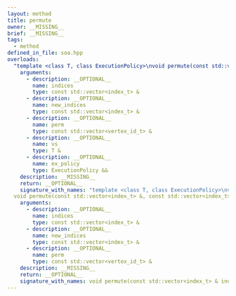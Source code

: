 ```yaml
---
layout: method
title: permute
owner: __MISSING__
brief: __MISSING__
tags:
  - method
defined_in_file: soa.hpp
overloads:
  "template <class T, class ExecutionPolicy>\nvoid permute(const std::vector<index_t> &, const std::vector<index_t> &, const std::vector<vertex_id_t> &, T &, ExecutionPolicy &&)":
    arguments:
      - description: __OPTIONAL__
        name: indices
        type: const std::vector<index_t> &
      - description: __OPTIONAL__
        name: new_indices
        type: const std::vector<index_t> &
      - description: __OPTIONAL__
        name: perm
        type: const std::vector<vertex_id_t> &
      - description: __OPTIONAL__
        name: vs
        type: T &
      - description: __OPTIONAL__
        name: ex_policy
        type: ExecutionPolicy &&
    description: __MISSING__
    return: __OPTIONAL__
    signature_with_names: "template <class T, class ExecutionPolicy>\nvoid permute(const std::vector<index_t> & indices, const std::vector<index_t> & new_indices, const std::vector<vertex_id_t> & perm, T & vs, ExecutionPolicy && ex_policy)"
  void permute(const std::vector<index_t> &, const std::vector<index_t> &, const std::vector<vertex_id_t> &):
    arguments:
      - description: __OPTIONAL__
        name: indices
        type: const std::vector<index_t> &
      - description: __OPTIONAL__
        name: new_indices
        type: const std::vector<index_t> &
      - description: __OPTIONAL__
        name: perm
        type: const std::vector<vertex_id_t> &
    description: __MISSING__
    return: __OPTIONAL__
    signature_with_names: void permute(const std::vector<index_t> & indices, const std::vector<index_t> & new_indices, const std::vector<vertex_id_t> & perm)
---
```


